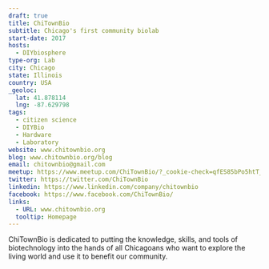 ```yaml
---
draft: true
title: ChiTownBio
subtitle: Chicago's first community biolab
start-date: 2017
hosts:
  - DIYbiosphere
type-org: Lab
city: Chicago
state: Illinois
country: USA
_geoloc:
  lat: 41.878114
  lng: -87.629798
tags:
  - citizen science
  - DIYBio
  - Hardware
  - Laboratory
website: www.chitownbio.org
blog: www.chitownbio.org/blog
email: chitownbio@gmail.com
meetup: https://www.meetup.com/ChiTownBio/?_cookie-check=qfES85bPo5htT_N_
twitter: https://twitter.com/ChiTownBio
linkedin: https://www.linkedin.com/company/chitownbio
facebook: https://www.facebook.com/ChiTownBio/
links:
  - URL: www.chitownbio.org
  tooltip: Homepage
---
```


ChiTownBio is dedicated to putting the knowledge, skills, and tools of biotechnology into the hands of all Chicagoans who want to explore the living world and use it to benefit our community.
